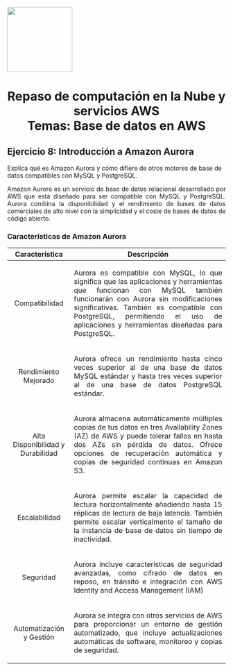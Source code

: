 <p align="left">
  <img src="https://semanadelcannabis.cayetano.edu.pe/assets/img/logo-upch.png" width="150">
  <h1 align="center">Repaso de computación en la Nube y servicios AWS<br>Temas: Base de datos en AWS</h1>
</p>

## Ejercicio 8: Introducción a Amazon Aurora
Explica qué es Amazon Aurora y cómo difiere de otros motores de base de datos compatibles con MySQL y PostgreSQL.

<p align="justify">Amazon Aurora es un servicio de base de datos relacional desarrollado por AWS que está diseñado para ser compatible con MySQL y PostgreSQL. Aurora combina la disponibilidad y el rendimiento de bases de datos comerciales de alto nivel con la simplicidad y el coste de bases de datos de código abierto.</p>

### Características de Amazon Aurora

| Característica  | Descripción  |
| :------------: | :------------: |
| Compatibilidad  | <p align="justify">Aurora es compatible con MySQL, lo que significa que las aplicaciones y herramientas que funcionan con MySQL también funcionarán con Aurora sin modificaciones significativas. También es compatible con PostgreSQL, permitiendo el uso de aplicaciones y herramientas diseñadas para PostgreSQL.</p>  |
| Rendimiento Mejorado  | <p align="justify">Aurora ofrece un rendimiento hasta cinco veces superior al de una base de datos MySQL estándar y hasta tres veces superior al de una base de datos PostgreSQL estándar. </p>  |
| Alta Disponibilidad y Durabilidad  | <p align="justify">Aurora almacena automáticamente múltiples copias de tus datos en tres Availability Zones (AZ) de AWS y puede tolerar fallos en hasta dos AZs sin pérdida de datos. Ofrece opciones de recuperación automática y copias de seguridad continuas en Amazon S3.</p>  |
| Escalabilidad  | <p align="justify">Aurora permite escalar la capacidad de lectura horizontalmente añadiendo hasta 15 réplicas de lectura de baja latencia. También permite escalar verticalmente el tamaño de la instancia de base de datos sin tiempo de inactividad.</p>  |
| Seguridad  | <p align="justify">Aurora incluye características de seguridad avanzadas, como cifrado de datos en reposo, en tránsito e integración con AWS Identity and Access Management (IAM)</p>  |
| Automatización y Gestión  | <p align="justify">Aurora se integra con otros servicios de AWS para proporcionar un entorno de gestión automatizado, que incluye actualizaciones automáticas de software, monitoreo y copias de seguridad.</p>  |

